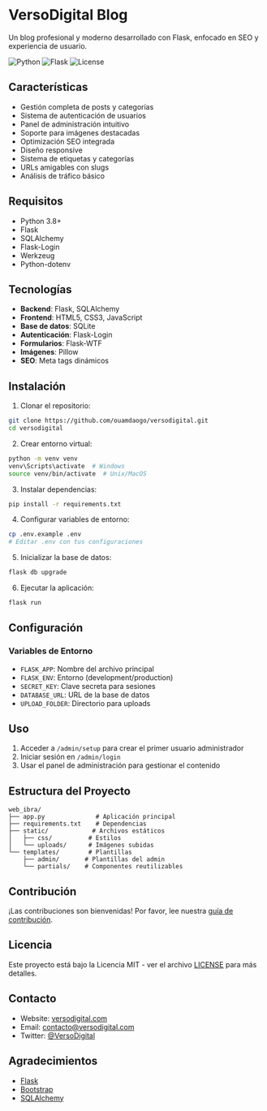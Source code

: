 # VersoDigital Blog

Un blog profesional y moderno desarrollado con Flask, enfocado en SEO y experiencia de usuario.

![Python](https://img.shields.io/badge/python-v3.8+-blue.svg)
![Flask](https://img.shields.io/badge/flask-v2.0+-green.svg)
![License](https://img.shields.io/badge/license-MIT-blue.svg)

## Características

- Gestión completa de posts y categorías
- Sistema de autenticación de usuarios
- Panel de administración intuitivo
- Soporte para imágenes destacadas
- Optimización SEO integrada
- Diseño responsive
- Sistema de etiquetas y categorías
- URLs amigables con slugs
- Análisis de tráfico básico

## Requisitos

- Python 3.8+
- Flask
- SQLAlchemy
- Flask-Login
- Werkzeug
- Python-dotenv

## Tecnologías

- **Backend**: Flask, SQLAlchemy
- **Frontend**: HTML5, CSS3, JavaScript
- **Base de datos**: SQLite
- **Autenticación**: Flask-Login
- **Formularios**: Flask-WTF
- **Imágenes**: Pillow
- **SEO**: Meta tags dinámicos

## Instalación

1. Clonar el repositorio:
```bash
git clone https://github.com/ouamdaogo/versodigital.git
cd versodigital
```

2. Crear entorno virtual:
```bash
python -m venv venv
venv\Scripts\activate  # Windows
source venv/bin/activate  # Unix/MacOS
```

3. Instalar dependencias:
```bash
pip install -r requirements.txt
```

4. Configurar variables de entorno:
```bash
cp .env.example .env
# Editar .env con tus configuraciones
```

5. Inicializar la base de datos:
```bash
flask db upgrade
```

6. Ejecutar la aplicación:
```bash
flask run
```

## Configuración

### Variables de Entorno

- `FLASK_APP`: Nombre del archivo principal
- `FLASK_ENV`: Entorno (development/production)
- `SECRET_KEY`: Clave secreta para sesiones
- `DATABASE_URL`: URL de la base de datos
- `UPLOAD_FOLDER`: Directorio para uploads

## Uso

1. Acceder a `/admin/setup` para crear el primer usuario administrador
2. Iniciar sesión en `/admin/login`
3. Usar el panel de administración para gestionar el contenido

## Estructura del Proyecto

```
web_ibra/
├── app.py              # Aplicación principal
├── requirements.txt    # Dependencias
├── static/            # Archivos estáticos
│   ├── css/          # Estilos
│   └── uploads/      # Imágenes subidas
└── templates/        # Plantillas
    ├── admin/       # Plantillas del admin
    └── partials/    # Componentes reutilizables
```

## Contribución

¡Las contribuciones son bienvenidas! Por favor, lee nuestra [guía de contribución](CONTRIBUTING.md).

## Licencia

Este proyecto está bajo la Licencia MIT - ver el archivo [LICENSE](LICENSE) para más detalles.

## Contacto

- Website: [versodigital.com](https://versodigital.com)
- Email: [contacto@versodigital.com](mailto:contacto@versodigital.com)
- Twitter: [@VersoDigital](https://twitter.com/VersoDigital)

## Agradecimientos

- [Flask](https://flask.palletsprojects.com/)
- [Bootstrap](https://getbootstrap.com/)
- [SQLAlchemy](https://www.sqlalchemy.org/)
